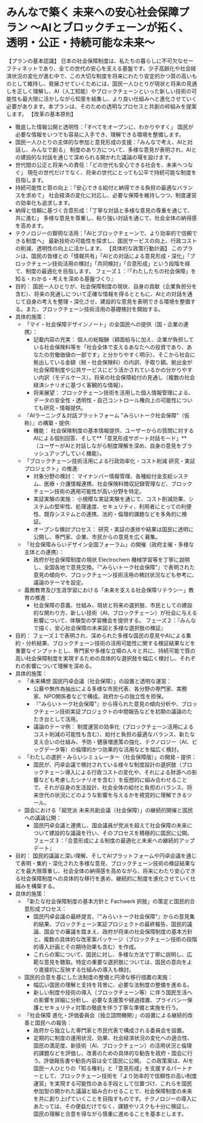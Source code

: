 # みんなで築く 未来への安心社会保障プラン ～AIとブロックチェーンが拓く、透明・公正・持続可能な未来～
【プランの基本認識】
日本の社会保障制度は、私たちの暮らしに不可欠なセーフティネットであり、全ての世代の安心を支える基盤です。少子高齢化や社会経済状況の変化が進む中で、この大切な制度を将来にわたり安定的かつ質の高いものとして維持し、発展させていくためには、国民一人ひとりが現状と将来の見通しを正しく理解し、AI（人工知能）やブロックチェーンといった新しい技術の可能性も最大限に活かしながら知恵を結集し、より良い仕組みへと進化させていく必要があります。本プランは、そのための透明なプロセスと共創の枠組みを提案します。
【改革の基本原則】
 * 徹底した情報公開と透明性：「すべてをオープンに、わかりやすく」
   国民が必要な情報をいつでも容易に入手でき、理解できる環境を整備します。
 * 国民一人ひとりの主体的な参加と意見形成の支援：「みんなで考え、AIと対話し、みんなで創る」
   制度のあり方について、多様な意見が表明され、AIとの建設的な対話を通じて深められる開かれた議論の場を設けます。
 * 世代間の公正と将来への責任：「どの世代も安心できる社会を、未来へつなぐ」
   現在の世代だけでなく、将来の世代にとっても公平で持続可能な制度を目指します。
 * 持続可能性と質の向上：「安心できる給付と納得できる負担の最適なバランスを求めて」
   社会経済の変化に対応し、必要な保障を維持しつつ、制度運営の効率化も追求します。
 * 納得と信頼に基づく合意形成：「丁寧な対話と多様な意見の尊重を通じて、共に進む」
   多様な意見を尊重し、粘り強い対話を通じて、社会全体の納得感を高めます。
 * テクノロジーの賢明な活用：「AIとブロックチェーンで、より効率的で信頼できる制度へ」
   最新技術の可能性を探求し、国民サービスの向上、行政コストの削減、透明性の向上に活かします。
【具体的な政策行動計画】
このプランは、国民の皆様との「情報共有」「AIとの対話による意見形成・深化」「ブロックチェーン技術活用の検討」「共同検討」「合意形成」という段階を経て、制度の最適化を目指します。
フェーズ１：『「わたしたちの社会保障」を知る・わかる・考えを深める基盤づくり』
 * 目的： 国民一人ひとりが、社会保障制度の現状、自身の貢献（企業負担分を含む）、将来の見通しについて正確な情報を得るとともに、AIとの対話を通じて自身の考えを整理・深化させ、建設的な意見を表明できる環境を整備する。また、ブロックチェーン技術活用の基礎検討を開始する。
 * 具体的施策：
   * 「マイ・社会保障デザインノート」の全国民への提供（国・企業の連携）：
     * 記載内容の充実： 個人の総報酬（額面給与に加え、企業が負担している社会保険料等を「社会全体で支えるあなたへの投資であり、あなたの労働価値の一部です」と分かりやすく明示）、そこから社会に拠出している金額（税・社会保険料）の内訳、手取り額。拠出金が社会保障制度や公共サービスにどう活かされているかの分かりやすい内訳（モデルケース）。将来の社会保障給付の見通し（複数の社会経済シナリオに基づく客観的な情報）。
     * 将来展望： ブロックチェーン技術を活用した個人情報管理による、データの安全性・透明性・自己コントロール権向上の可能性についても研究・情報提供。
   * 『AIラーニング＆対話プラットフォーム "みらいトーク社会保障"（仮称）』の構築・提供:
     * 機能： 社会保険制度の基本情報提供、ユーザーからの質問に対するAIによる個別回答、そして**「意見形成サポート対話モード」**（ユーザーがAIと対話しながら制度理解を深め、自身の意見をブラッシュアップしていく機能）。
   * 「ブロックチェーン技術活用による行政効率化・コスト削減 研究・実証プロジェクト」の推進:
     * 対象分野の検討： マイナンバー情報管理、各種給付金支給システム、医療・介護情報連携、社会保険料徴収記録管理など、ブロックチェーン技術の適用可能性が高い分野を特定。
     * 実証実験の実施： 小規模な実証実験を通じて、コスト削減効果、システムの堅牢性、処理速度、セキュリティ、利用者にとっての利便性、既存システムとの連携、法的・倫理的課題などを多角的に検証。
     * オープンな検討プロセス： 研究・実証の進捗や結果は国民に透明に公開し、専門家、企業、市民からの意見を広く募集。
   * 「社会保障みらいデザイン全国フォーラム」の開催（政府主催・多様な主体との連携）：
     * 政府が社会保障制度の現状 Electrochem 機械学習等を丁寧に説明し、全国各地で意見交換。『"みらいトーク社会保障"』で表明された意見の傾向や、ブロックチェーン技術活用の検討状況なども参考に、議論のテーマを設定。
   * 義務教育及び生涯学習における「未来を支える社会保障リテラシー」教育の推進：
     * 社会保障の意義、仕組み、現状と将来の選択肢、市民としての建設的な関わり方、新しい技術（AI、ブロックチェーン）が社会に与える影響について、体験型の学習機会を提供する。
フェーズ２：『みんなで描く、安心社会保障の未来図と多様な選択肢の検証』
 * 目的： フェーズ１で表明され、深められた多様な国民の意見やAIによる集約・分析結果、ブロックチェーン技術の活用可能性に関する検証結果などを重要なインプットとし、専門家や多様な立場の人々と共に、持続可能で質の高い社会保障制度を実現するための具体的な選択肢を幅広く検討し、それぞれの影響について理解を深める。
 * 具体的施策：
   * 「未来構想 国民円卓会議（社会保障）」の設置と透明な運営：
     * 公募や無作為抽出による多様な市民代表、各分野の専門家、実務家、NPO関係者などで構成。政府からの独立性を担保。
     * 『"みらいトーク社会保障"』から得られた意見の傾向分析や、ブロックチェーン技術実証プロジェクトの中間報告などを初期の議論のたたき台として活用。
     * 議論のテーマ例： 制度運営の効率化（ブロックチェーン活用によるコスト削減の可能性も含む）、給付と負担の最適なバランス、新たな支え合いの仕組み、予防・健康増進策の強化、テクノロジー（AI、ビッグデータ等）の倫理的かつ効果的な活用などを幅広く検討。
   * 「わたしの選択・みらいシミュレーター（社会保障版）」の開発・提供：
     * 国民が、円卓会議で検討されている様々な制度設計の選択肢（ブロックチェーン導入による行政コストの変化や、それによる財源への影響なども考慮したシナリオを含む）を仮想的に組み合わせることで、それが自身の生活設計、社会全体の給付と負担のバランス、将来世代の状況にどのような影響を与えるかを視覚的に理解できるツール。
   * 国会における「超党派 未来共創会議（社会保障）」の継続的開催と国民への議論公開：
     * 国民円卓会議と連携し、国会議員が党派を超えて社会保障の未来について建設的な議論を行い、そのプロセスを積極的に国民に公開。
フェーズ３：『合意形成による制度の最適化と未来への継続的アップデート』
 * 目的： 国民的議論と深い理解、そしてAIプラットフォームや円卓会議を通じて表明・集約・深化された多様な意見、ブロックチェーン技術の検証結果などを最大限尊重し、社会全体の納得感を高めながら、将来にわたり安心できる社会保障制度への具体的な移行を進め、継続的に制度を進化させていく仕組みを構築する。
 * 具体的施策：
   * 「新たな社会保障制度の基本方針と Fachwerk 択肢」の策定と国民的合意形成プロセス：
     * 国民円卓会議の最終提言、『"みらいトーク社会保障"』からの意見集約結果、ブロックチェーン実証プロジェクトの最終報告、国民的議論、国会での審議を踏まえ、政府が将来の社会保障制度の基本方針と、複数の具体的な改革案パッケージ（ブロックチェーン技術の段階的導入計画とその期待効果も含む）を作成。
     * これらの案について、国民に対し、多様な方法で丁寧に説明し、広範な意見を聴取。特定の重要な選択肢については、国民の意向をより直接的に反映する仕組みの導入も検討。
   * 国民的合意を基にした法制度の整備と円滑な移行措置の実施：
     * 幅広い国民の理解と支持を背景に、必要な法制度の整備を進める。
     * 新しい制度や技術の導入（ブロックチェーン等）に伴う国民生活への影響を詳細に分析し、必要な支援策や経過措置、プライバシー保護とセキュリティ対策の徹底を伴う丁寧な準備と実施を行う。
   * 「社会保障 進化・評価委員会（独立諮問機関）」の設置による継続的改善と国民への報告：
     * 政府から独立した専門家と市民代表で構成される委員会を設置。
     * 定期的に制度の運用状況、効果、社会経済状況の変化への適合性、国民の満足度、新技術（AI、ブロックチェーン）の活用状況と倫理的課題などを評価し、改善のための具体的な勧告を政府・国会に行う。評価報告書や勧告内容は全て国民に公開。
この政策案は、AIを国民一人ひとりの「知る権利」と「意見形成」を支援するパートナーとして、ブロックチェーン技術を「より効率的で信頼性の高い制度運営」を実現する可能性のある手段として位置づけ、これらを国民参加型の開かれた議論と組み合わせることで、社会保障制度の未来を共に創り上げていくことを目指すものです。テクノロジーの導入にあたっては、その便益だけでなく、課題やリスクも十分に検証し、国民の理解と合意を得ながら慎重に進めることを基本とします。
